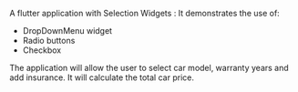 A flutter application with Selection Widgets :
It demonstrates the use of:
- DropDownMenu widget
- Radio buttons
- Checkbox

The application will allow the user to select car model, warranty years and add insurance. It will
calculate the total car price.